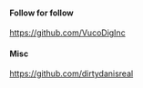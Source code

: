 #### Follow for follow

https://github.com/VucoDigInc

#### Misc

https://github.com/dirtydanisreal

